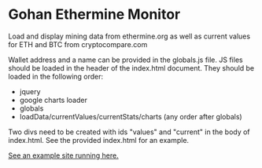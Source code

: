 # Gohan Ethermine Monitor

Load and display mining data from ethermine.org as well as current values for ETH and BTC from cryptocompare.com

Wallet address and a name can be provided in the globals.js file. JS files should be loaded in the header of the index.html document. They should be loaded in the following order:
- jquery
- google charts loader
- globals
- loadData/currentValues/currentStats/charts (any order after globals)
	
Two divs need to be created with ids "values" and "current" in the body of index.html. See the provided index.html for an example.

[See an example site running here.](http://gohanserver.com/minemonitor/)
